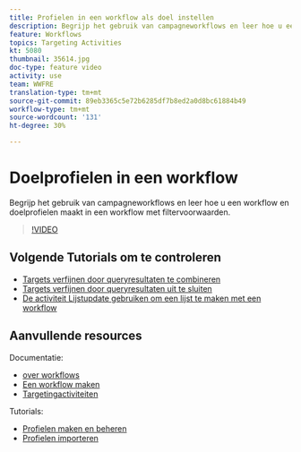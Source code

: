 ```yaml
---
title: Profielen in een workflow als doel instellen
description: Begrijp het gebruik van campagneworkflows en leer hoe u een workflow en doelprofielen maakt in een workflow met filtervoorwaarden.
feature: Workflows
topics: Targeting Activities
kt: 5080
thumbnail: 35614.jpg
doc-type: feature video
activity: use
team: WWFRE
translation-type: tm+mt
source-git-commit: 89eb3365c5e72b6285df7b8ed2a0d8bc61884b49
workflow-type: tm+mt
source-wordcount: '131'
ht-degree: 30%

---
```



# Doelprofielen in een workflow

Begrijp het gebruik van campagneworkflows en leer hoe u een workflow en doelprofielen maakt in een workflow met filtervoorwaarden.

>[!VIDEO](https://video.tv.adobe.com/v/35614?quality=12)

## Volgende Tutorials om te controleren

* [Targets verfijnen door queryresultaten te combineren](/help/automating-with-workflows/refining-targets-by-combining-query-results.md)
* [Targets verfijnen door queryresultaten uit te sluiten](/help/automating-with-workflows/refining-targets-by-excluding-query-results.md)
* [De activiteit Lijstupdate gebruiken om een lijst te maken met een workflow](/help/automating-with-workflows/using-the-update-list-activity.md)

## Aanvullende resources

Documentatie:

* [over workflows](https://docs.adobe.com/content/help/en/campaign-classic/using/automating-with-workflows/introduction/about-workflows.html)
* [Een workflow maken](https://docs.adobe.com/content/help/en/campaign-classic-learn/tutorials/getting-started/creating-a-workflow.html)
* [Targetingactiviteiten](https://docs.adobe.com/content/help/en/campaign-classic/using/automating-with-workflows/targeting-activities/about-targeting-activities.html)

Tutorials:

* [Profielen maken en beheren](/help/profile-management/create-and-manage-profiles.md)
* [Profielen importeren](/help/data-management/importing-profiles.md)
